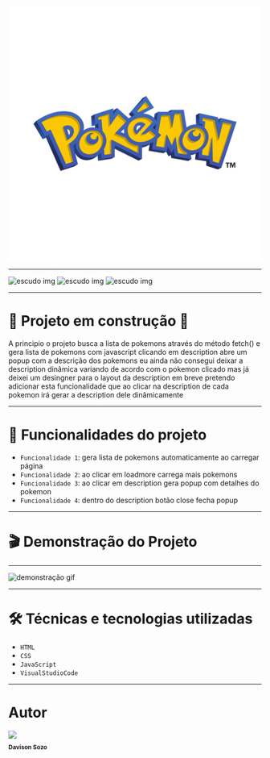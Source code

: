 
![Logo Pokemon](imagens/pokemon-logo-0.svg)

_________

 ![escudo img](https://img.shields.io/badge/status-em%20andamento-red?style=for-the-badge&logo=appveyor)  ![escudo img](https://img.shields.io/badge/Licen%C3%A7a-M.I.T-green?style=for-the-badge&logo=appveyor)   ![escudo img](https://img.shields.io/badge/Data%20de%20lan%C3%A7amento-Julho-blue?style=for-the-badge&logo=appveyor)
  
  ________
 
#  :construction:  Projeto em construção  :construction:

A principio o projeto busca a lista de pokemons através do método fetch() e gera lista de pokemons com javascript clicando em description abre um popup com a descrição dos pokemons eu ainda não consegui deixar a description dinâmica variando de acordo com o pokemon clicado mas já deixei um desingner para o layout da description em breve pretendo adicionar esta funcionalidade que ao clicar na description de cada pokemon irá 
gerar a description dele dinâmicamente 

_____

# :hammer: Funcionalidades do projeto

- `Funcionalidade 1`: gera lista de pokemons automaticamente ao carregar página
- `Funcionalidade 2`: ao clicar em loadmore carrega mais pokemons
- `Funcionalidade 3`: ao clicar em description gera popup com detalhes do pokemon
- `Funcionalidade 4`: dentro do description botão close fecha popup

____
# :clapper: Demonstração do Projeto
______

![demonstração gif](imagens/apresentacao-pokeapi.gif)


_____


# :hammer_and_wrench:  Técnicas e tecnologias utilizadas

- `HTML`
- `CSS`
- `JavaScript`
- `VisualStudioCode`

____
# Autor

<img src="https://avatars.githubusercontent.com/u/107145489?s=400&u=79762f392f4bbfe71eac6c6a98b79b3a7a08bdc6&v=4" width=115><br><sub>**Davison Sozo**</sub>



